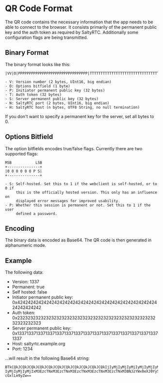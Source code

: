 # QR Code Format

The QR code contains the necessary information that the app needs to be able to
connect to the browser. It consists primarily of the permanent public key and
the auth token as required by SaltyRTC. Additionally some configuration flags
are being transmitted.


## Binary Format

The binary format looks like this:

    |VV|O|PPPPPPPPPPPPPPPPPPPPPPPPPPPPPPPP|TTTTTTTTTTTTTTTTTTTTTTTTTTTTTTTT|SSSSSSSSSSSSSSSSSSSSSSSSSSSSSSSS|NN|HHHHHHHH...|

    - V: Version number (2 bytes, UInt16, big endian)
    - O: Options bitfield (1 byte)
    - P: Initiator permanent public key (32 bytes)
    - T: Auth token (32 bytes)
    - S: Server permanent public key (32 bytes)
    - N: SaltyRTC port (2 bytes, UInt16, big endian)
    - H: SaltyRTC host (n bytes, UTF8 String, no null termination)

If you don't want to specify a permanent key for the server, set all bytes to 0.


## Options Bitfield

The option bitfields encodes true/false flags. Currently there are two
supported flags:

    MSB           LSB
    +---------------+
    |0 0 0 0 0 0 P S|
    +---------------+

    - S: Self-hosted. Set this to 1 if the webclient is self-hosted, or to 0 if
         this is the officially hosted version. This only has an influence on
         displayed error messages for improved usability.
    - P: Whether this session is permanent or not. Set this to 1 if the user
         defined a password.


## Encoding

The binary data is encoded as Base64. The QR code is then generated in
alphanumeric mode.


## Example

The following data:

- Version: 1337
- Permanent: true
- Self hosted: false
- Initiator permanent public key: 0x4242424242424242424242424242424242424242424242424242424242424242
- Auth token: 0x2323232323232323232323232323232323232323232323232323232323232323
- Server permanent public key: 0x1337133713371337133713371337133713371337133713371337133713371337
- Host: saltyrtc.example.org
- Port: 1234

...will result in the following Base64 string:

    BTkCQkJCQkJCQkJCQkJCQkJCQkJCQkJCQkJCQkJCQkJCQkIjIyMjIyMjIyMjIyMjIyMjIyMjIyMj
    IyMjIyMjIyMjIxM3EzcTNxM3EzcTNxM3EzcTNxM3EzcTNxM3EzcTNxM3BNJzYWx0eXJ0Yy5leGFt
    cGxlLm9yZw==
